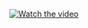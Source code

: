 [![Watch the video](https://github.com/Superbom99/MADT8101-SEMINAR-IN-ADVANCED-ANALYTICS/)](https://youtu.be/qRjVBPuDluU?si=T5GA7JSNyYl96b15)

